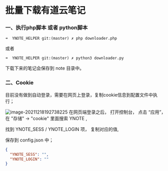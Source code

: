 # 批量下载有道云笔记

### 一、执行php脚本 或者 python脚本

```shell script
➜  YNOTE_HELPER git:(master) ✗ php downloader.php
```
或者
```shell script
➜  YNOTE_HELPER git:(master) ✗ python3 downloader.py
```
下载下来的笔记会保存到 note 目录中。


### 二、Cookie
目前没有做到自动登录，需要在网页上登录，复制cookie信息到配置文件中执行；

![image-20211218192738225](https://ogenes.oss-cn-beijing.aliyuncs.com/img/2021/202112181927313.png)
在网页端登录之后， 打开控制台， 点击 “应用”， 在 "存储" -> "cookie" 里面搜索 YNOTE ,

找到 YNOTE_SESS / YNOTE_LOGIN  项， 复制对应的值,

保存到 config.json 中；

```json
{
  "YNOTE_SESS": "",
  "YNOTE_LOGIN": ""
}
```
